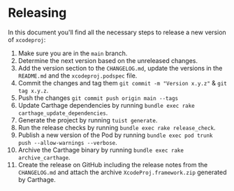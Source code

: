 # Releasing

In this document you'll find all the necessary steps to release a new version of `xcodeproj`:

1. Make sure you are in the `main` branch.
2. Determine the next version based on the unreleased changes.
3. Add the version section to the `CHANGELOG.md`, update the versions in the `README.md` and the `xcodeproj.podspec` file.
4. Commit the changes and tag them `git commit -m "Version x.y.z"` & `git tag x.y.z`.
5. Push the changes `git commit push origin main --tags`
6. Update Carthage dependencies by running `bundle exec rake carthage_update_dependencies`.
7. Generate the project by running `tuist generate`.
8. Run the release checks by running `bundle exec rake release_check`.
9. Publish a new version of the Pod by running `bundle exec pod trunk push --allow-warnings --verbose`.
10. Archive the Carthage binary by running `bundle exec rake archive_carthage`.
11. Create the release on GitHub including the release notes from the `CHANGELOG.md` and attach the archive `XcodeProj.framework.zip` generated by Carthage.
